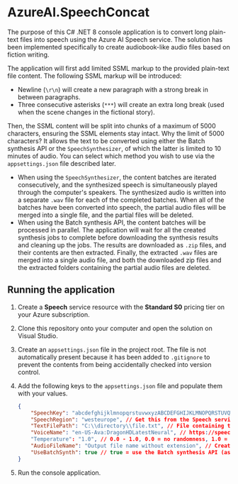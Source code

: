 # AzureAI.SpeechConcat

The purpose of this C# .NET 8 console application is to convert long plain-text files into speech using the Azure AI Speech service. The solution has been implemented specifically to create audiobook-like audio files based on fiction writing.

The application will first add limited SSML markup to the provided plain-text file content. The following SSML markup will be introduced:

- Newline (`\r\n`) will create a new paragraph with a strong break in between paragraphs.
- Three consecutive asterisks (`***`) will create an extra long break (used when the scene changes in the fictional story).

Then, the SSML content will be split into chunks of a maximum of 5000 characters, ensuring the SSML elements stay intact. Why the limit of 5000 characters? It allows the text to be converted using either the Batch synthesis API or the `SpeechSynthesizer`, of which the latter is limited to 10 minutes of audio. You can select which method you wish to use via the `appsettings.json` file described later.

- When using the `SpeechSynthesizer`, the content batches are iterated consecutively, and the synthesized speech is simultaneously played through the computer's speakers. The synthesized audio is written into a separate `.wav` file for each of the completed batches. When all of the batches have been converted into speech, the partial audio files will be merged into a single file, and the partial files will be deleted.
- When using the Batch synthesis API, the content batches will be processed in parallel. The application will wait for all the created synthesis jobs to complete before downloading the synthesis results and cleaning up the jobs. The results are downloaded as `.zip` files, and their contents are then extracted. Finally, the extracted `.wav` files are merged into a single audio file, and both the downloaded zip files and the extracted folders containing the partial audio files are deleted.

## Running the application

1. Create a **Speech** service resource with the **Standard S0** pricing tier on your Azure subscription.
1. Clone this repository onto your computer and open the solution on Visual Studio.
1. Create an `appsettings.json` file in the project root. The file is not automatically present because it has been added to `.gitignore` to prevent the contents from being accidentally checked into version control.
1. Add the following keys to the `appsettings.json` file and populate them with your values.

   ```json
   {
       "SpeechKey": "abcdefghijklmnopqrstuvwxyzABCDEFGHIJKLMNOPQRSTUVQWXYZ", // Get this from the Speech service Overview blade
       "SpeechRegion": "westeurope", // Get this from the Speech service Overview blade
       "TextFilePath": "C:\\directory\\file.txt", // File containing the plain-text you wish to synthesize
       "VoiceName": "en-US-Ava:DragonHDLatestNeural", // https://speech.microsoft.com/portal/voicegallery
       "Temperature": "1.0", // 0.0 - 1.0, 0.0 = no randomness, 1.0 = maximum randomness
       "AudioFileName": "Output file name without extension", // Created in the same directory with the text file
       "UseBatchSynth": true // true = use the Batch synthesis API (async), false = use SpeechSynthesizer (real-time)
   }
   ```
1. Run the console application.
